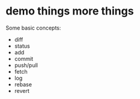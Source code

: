 # demo things more things

Some basic concepts:

- diff
- status
- add
- commit
- push/pull
- fetch
- log
- rebase
- revert

